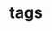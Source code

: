 ---
title               : tags
layout              : tags
author_profile: true
sidebar:
        nav: "docs"
---